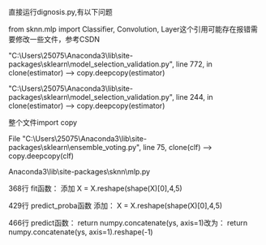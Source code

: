 直接运行dignosis.py,有以下问题

from sknn.mlp import Classifier, Convolution, Layer这个引用可能存在报错需要修改一些文件，参考CSDN


"C:\Users\25075\Anaconda3\lib\site-packages\sklearn\model_selection\_validation.py", line 772, in <genexpr>
clone(estimator) --> copy.deepcopy(estimator)


"C:\Users\25075\Anaconda3\lib\site-packages\sklearn\model_selection\_validation.py", line 244, in <genexpr>
clone(estimator) --> copy.deepcopy(estimator)

整个文件import copy

File "C:\Users\25075\Anaconda3\lib\site-packages\sklearn\ensemble\_voting.py", line 75,
clone(clf) --> copy.deepcopy(clf)


Anaconda3\lib\site-packages\sknn\mlp.py  

368行 fit函数：
添加
X = X.reshape(shape(X)[0],4,5)

429行  predict_proba函数
添加：
X = X.reshape(shape(X)[0],4,5)

466行 predict函数：
return numpy.concatenate(ys, axis=1)改为：
return numpy.concatenate(ys, axis=1).reshape(-1)
